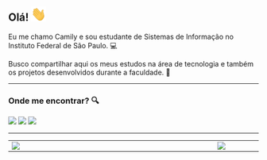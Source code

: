 ## Olá! <img src="https://github.com/camilymilsoni/camilymilsoni/blob/main/Hi.gif" width="30px">

Eu me chamo Camily e sou estudante de Sistemas de Informação no Instituto Federal de São Paulo. :computer: 

Busco compartilhar aqui os meus estudos na área de tecnologia e também os projetos desenvolvidos durante a faculdade. :slightly_smiling_face:

---

### Onde me encontrar? :mag:  

<a href="https://www.linkedin.com/in/camilymilsoni"><img src="https://img.shields.io/badge/LinkedIn-0077B5?style=for-the-badge&logo=linkedin&logoColor=white"></img></a> 
<a href="mailto:camily.milsoni@gmail.com"><img src="https://img.shields.io/badge/Gmail-D14836?style=for-the-badge&logo=gmail&logoColor=white"></img></a> 
<a href="https://www.t.me/camilymilsoni"><img src="https://img.shields.io/badge/Telegram-2CA5E0?style=for-the-badge&logo=telegram&logoColor=white"></img></a> 

---

<center>
  <table>
    <tr>
        <td><img width="400px" align="left" src="https://github-readme-stats.vercel.app/api/top-langs/?username=camilymilsoni&hide=html&layout=compact&theme=buefy"/></td>
        <td><img width="495px" align="left" src="https://github-readme-stats.vercel.app/api?username=camilymilsoni&theme=buefy"/></td>
    </tr>   
  </table>
</center> 
